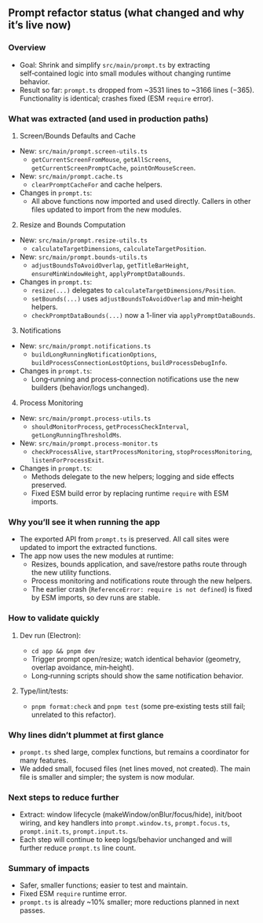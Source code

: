 ## Prompt refactor status (what changed and why it’s live now)

### Overview
- Goal: Shrink and simplify `src/main/prompt.ts` by extracting self‑contained logic into small modules without changing runtime behavior.
- Result so far: `prompt.ts` dropped from ~3531 lines to ~3166 lines (−365). Functionality is identical; crashes fixed (ESM `require` error).

### What was extracted (and used in production paths)

1) Screen/Bounds Defaults and Cache
- New: `src/main/prompt.screen-utils.ts`
  - `getCurrentScreenFromMouse`, `getAllScreens`, `getCurrentScreenPromptCache`, `pointOnMouseScreen`.
- New: `src/main/prompt.cache.ts`
  - `clearPromptCacheFor` and cache helpers.
- Changes in `prompt.ts`:
  - All above functions now imported and used directly. Callers in other files updated to import from the new modules.

2) Resize and Bounds Computation
- New: `src/main/prompt.resize-utils.ts`
  - `calculateTargetDimensions`, `calculateTargetPosition`.
- New: `src/main/prompt.bounds-utils.ts`
  - `adjustBoundsToAvoidOverlap`, `getTitleBarHeight`, `ensureMinWindowHeight`, `applyPromptDataBounds`.
- Changes in `prompt.ts`:
  - `resize(...)` delegates to `calculateTargetDimensions/Position`.
  - `setBounds(...)` uses `adjustBoundsToAvoidOverlap` and min-height helpers.
  - `checkPromptDataBounds(...)` now a 1-liner via `applyPromptDataBounds`.

3) Notifications
- New: `src/main/prompt.notifications.ts`
  - `buildLongRunningNotificationOptions`, `buildProcessConnectionLostOptions`, `buildProcessDebugInfo`.
- Changes in `prompt.ts`:
  - Long‑running and process‑connection notifications use the new builders (behavior/logs unchanged).

4) Process Monitoring
- New: `src/main/prompt.process-utils.ts`
  - `shouldMonitorProcess`, `getProcessCheckInterval`, `getLongRunningThresholdMs`.
- New: `src/main/prompt.process-monitor.ts`
  - `checkProcessAlive`, `startProcessMonitoring`, `stopProcessMonitoring`, `listenForProcessExit`.
- Changes in `prompt.ts`:
  - Methods delegate to the new helpers; logging and side effects preserved.
  - Fixed ESM build error by replacing runtime `require` with ESM imports.

### Why you’ll see it when running the app
- The exported API from `prompt.ts` is preserved. All call sites were updated to import the extracted functions.
- The app now uses the new modules at runtime:
  - Resizes, bounds application, and save/restore paths route through the new utility functions.
  - Process monitoring and notifications route through the new helpers.
  - The earlier crash (`ReferenceError: require is not defined`) is fixed by ESM imports, so dev runs are stable.

### How to validate quickly
1. Dev run (Electron):
   - `cd app && pnpm dev`
   - Trigger prompt open/resize; watch identical behavior (geometry, overlap avoidance, min‑height).
   - Long‑running scripts should show the same notification behavior.

2. Type/lint/tests:
   - `pnpm format:check` and `pnpm test` (some pre‑existing tests still fail; unrelated to this refactor).

### Why lines didn’t plummet at first glance
- `prompt.ts` shed large, complex functions, but remains a coordinator for many features.
- We added small, focused files (net lines moved, not created). The main file is smaller and simpler; the system is now modular.

### Next steps to reduce further
- Extract: window lifecycle (makeWindow/onBlur/focus/hide), init/boot wiring, and key handlers into `prompt.window.ts`, `prompt.focus.ts`, `prompt.init.ts`, `prompt.input.ts`.
- Each step will continue to keep logs/behavior unchanged and will further reduce `prompt.ts` line count.

### Summary of impacts
- Safer, smaller functions; easier to test and maintain.
- Fixed ESM `require` runtime error.
- `prompt.ts` is already ~10% smaller; more reductions planned in next passes.


